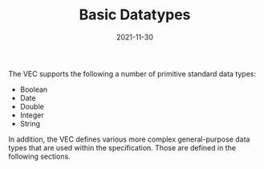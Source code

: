 ﻿---
title: Basic Datatypes
toc: false
type: specs
layout:  package
date: "2021-11-30"
draft: false
specification: VEC
version: 2.0.0-rc1
documentType: "Recommendation"
elementType:  Package
menu:
  VEC-2.0.0-rc1:    
    identifier: basic-datatypes
    weight: 1002 

# Prev/next pager order (if `docs_section_pager` enabled in `params.toml`)
weight: 1002
---
<p> The VEC&#160;supports the following a number of primitive standard data types:      </p>      <ul>       <li> Boolean        </li>       <li> Date        </li>       <li> Double        </li>       <li> Integer        </li>       <li> String        </li>     </ul>     <p> In addition, the VEC defines various more complex general-purpose data types that are used within the specification. Those are defined in the following sections.      </p>
